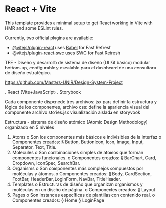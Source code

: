 # React + Vite

This template provides a minimal setup to get React working in Vite with HMR and some ESLint rules.

Currently, two official plugins are available:

- [@vitejs/plugin-react](https://github.com/vitejs/vite-plugin-react/blob/main/packages/plugin-react/README.md) uses [Babel](https://babeljs.io/) for Fast Refresh
- [@vitejs/plugin-react-swc](https://github.com/vitejs/vite-plugin-react-swc) uses [SWC](https://swc.rs/) for Fast Refresh

TFE - Diseño y desarrollo de sistema de diseño (UI Kit básico) modular bottom-up, configurable y escalable para el dashboard de una consultora de diseño estratégico. 

https://github.com/Masters-UNIR/Design-System-Project


  . React (Vite+JavaScript)
  . Storybook

Cada componente disponede tres archivos: 
    jsx para definir la estructura y lógica de los componentes, 
    archivo css: define la apariencia visual del componente
    archivo stories.jsx visualización aislada en storyvook

Estructura - sistema de diseño atómico (Atomic Design Methodology) organizado en 5 niveles

1. Atoms
    o Son los componentes más básicos e indivisibles de la interfaz
    o Componentes creados:
        § Button, ButtonIcon, Icon, Image, Input, Separator, Text, Title.
2. Molecules
    o Son combinaciones simples de átomos que forman componentes funcionales.
    o Componentes creados:
        § BarChart, Card, Dropdown, IconSpec, SearchBar.
3. Organisms
    o Son componentes más complejos compuestos por moléculas y átomos.
    o Componentes creados:
        § Body, CardSection, FootBar, HeaderBar, LoginForm, NavBar, TitleHeader.
4. Templates
    o Estructuras de diseño que organizan organismos y moléculas en un diseño de
      página.
    o Componentes creados:
        § Layout
5. Pages
    o Son instancias específicas de plantillas con contenido real.
    o Componentes creados:
        § Home
        § LoginPage
